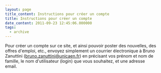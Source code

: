```yaml
---
layout: page
title_content: Instructions pour créer un compte
title: Instructions pour créer un compte
date_content: 2011-09-23 12:45:06.000000
tags:
  - archive
---
```

Pour créer un compte sur ce site, et ainsi pouvoir poster des nouvelles, des
offres d'emploi, etc., envoyez simplement un courrier électronique à Bruno
Zanuttini (bruno.zanuttini@unicaen.fr) en précisant vos prénom et nom de
famille, le nom d'utilisateur (login) que vous souhaitez, et une adresse
email.


